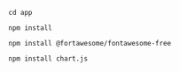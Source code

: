 ```
cd app
```

```
npm install
```

```
npm install @fortawesome/fontawesome-free
```

```
npm install chart.js
```